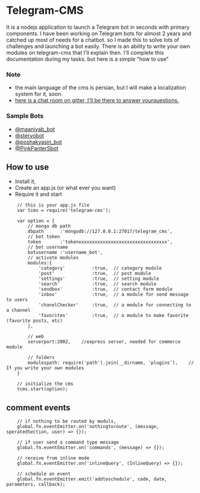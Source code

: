 # Telegram-CMS
It is a nodejs application to launch a Telegram bot in seconds with primary components.
I have been working on Telegram bots for almost 2 years and catched up most of needs for a chatbot. so I made this to solve lots of challenges and launching a bot easily.
There is an ability to write your own modules on telegram-cms that I'll explain then.
I'll complete this documentation during my tasks. but here is a simple "how to use"

### Note
- the main language of the cms is persian, but I will make a localization system for it, soon.
- [here is a chat room on gitter, I'll be there to answer yourquestions.](https://gitter.im/telegram-cms/Lobby)


### Sample Bots
- [@maaniyab_bot](http://t.me/maaniyab_bot)
- [@steryobot](http://t.me/steryobot)
- [@poshakyasin_bot](http://t.me/poshakyasin_bot)
- [@PinkPanterSbot](http://t.me/PinkPanterSbot)


## How to use
- Install it,
- Create an app.js (or what ever you want)
- Require it and start

```
    // this is your app.js file
    var tcms = require('telegram-cms');

    var option = {
        // mongo db path
        dbpath      :'mongodb://127.0.0.1:27017/telegram_cms',
        // bot token
        token       :'tokenxxxxxxxxxxxxxxxxxxxxxxxxxxxxxxxxx',
        // bot username
        botusername :'username_bot',
        // activate modules
        modules:{
            'category'          :true,	// category module
            'post'              :true,	// post module
            'settings'          :true,	// setting module
            'search'            :true,	// search module
            'sendbox'           :true,	// contact form module
            'inbox'             :true,	// a module for send message to users
            'chanelChecker'     :true,	// a module for connecting to a channel
            'favorites'         :true,	// a module to make favorite (favorite posts, etc)
        },

        // web
        serverport:2002,	//express server, needed for commerce module

        // folders
        modulespath: require('path').join(__dirname, 'plugins'),	// If you write your own modules
    }
    
    // initialize the cms
    tcms.start(option);
```

## comment events

```
    // if nothing to be routed by moduls,
    global.fn.eventEmitter.on('nothingtoroute', (message, speratedSection, user) => {});

    // if user send a command type message
    global.fn.eventEmitter.on('commands', (message) => {});

    // receive from inline mode
    global.fn.eventEmitter.on('inlineQuery', (InlineQuery) => {});

    // schedule an event
    global.fn.eventEmitter.emit('addtoschedule', code, date,  parameters, callback);
```

